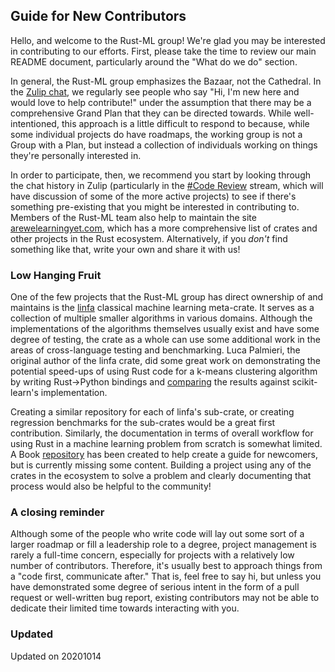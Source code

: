## Guide for New Contributors

Hello, and welcome to the Rust-ML group! We're glad you may be interested in contributing to our efforts. First, please take the time to review our main README document, particularly around the "What do we do" section. 

In general, the Rust-ML group emphasizes the Bazaar, not the Cathedral. In the [Zulip chat](https://rust-ml.zulipchat.com/), we regularly see people who say "Hi, I'm new here and would love to help contribute!" under the assumption that there may be a comprehensive Grand Plan that they can be directed towards. While well-intentioned, this approach is a little difficult to respond to because, while some individual projects do have roadmaps, the working group is not a Group with a Plan, but instead a collection of individuals working on things they're personally interested in. 

In order to participate, then, we recommend you start by looking through the chat history in Zulip (particularly in the [#Code Review](https://rust-ml.zulipchat.com/#narrow/stream/237158-Code-Review) stream, which will have discussion of some of the more active projects) to see if there's something pre-existing that you might be interested in contributing to. Members of the Rust-ML team also help to maintain the site [arewelearningyet.com](https://www.arewelearningyet.com/), which has a more comprehensive list of crates and other projects in the Rust ecosystem. Alternatively, if you *don't* find something like that, write your own and share it with us! 

### Low Hanging Fruit

One of the few projects that the Rust-ML group has direct ownership of and maintains is the [linfa](https://github.com/rust-ml/linfa/) classical machine learning meta-crate. It serves as a collection of multiple smaller algorithms in various domains. Although the implementations of the algorithms themselves usually exist and have some degree of testing, the crate as a whole can use some additional work in the areas of cross-language testing and benchmarking. Luca Palmieri, the original author of the linfa crate, did some great work on demonstrating the potential speed-ups of using Rust code for a k-means clustering algorithm by writing Rust->Python bindings and [comparing](https://github.com/LukeMathWalker/clustering-benchmarks) the results against scikit-learn's implementation. 

Creating a similar repository for each of linfa's sub-crate, or creating regression benchmarks for the sub-crates would be a great first contribution. Similarly, the documentation in terms of overall workflow for using Rust in a machine learning problem from scratch is somewhat limited. A Book [repository](https://github.com/rust-ml/book) has been created to help create a guide for newcomers, but is currently missing some content. Building a project using any of the crates in the ecosystem to solve a problem and clearly documenting that process would also be helpful to the community!

### A closing reminder

Although some of the people who write code will lay out some sort of a larger roadmap or fill a leadership role to a degree, project management is rarely a full-time concern, especially for projects with a relatively low number of contributors. Therefore, it's usually best to approach things from a "code first, communicate after." That is, feel free to say hi, but unless you have demonstrated some degree of serious intent in the form of a pull request or well-written bug report, existing contributors may not be able to dedicate their limited time towards interacting with you. 

### Updated 

Updated on 20201014